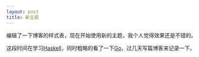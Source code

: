 ```yaml
---
layout: post
title: 新主题
---
```

编辑了一下博客的样式表，现在开始使用新的主题，我个人觉得效果还是不错的。

这段时间在学习[Haskell](http://www.haskell.org)，同时粗略的看了一下[Go](http://www.golang.org)，过几天写篇博客来记录一下。